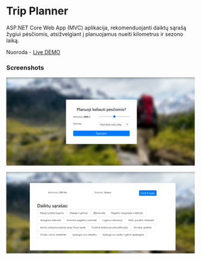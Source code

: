 # Trip Planner
ASP.NET Core Web App (MVC) aplikacija, rekomenduojanti daiktų sąrašą žygiui pėsčiomis, atsižvelgiant į planuojamus nueiti kilometrus ir sezono laiką.

Nuoroda - [Live DEMO](https://tietoevry-task.herokuapp.com/)

### Screenshots

![screenshot1](https://github.com/eimuc/trip-planner/blob/master/wwwroot/images/scr1.jpg)

![screenshot1](https://github.com/eimuc/trip-planner/blob/master/wwwroot/images/scr2.jpg)
